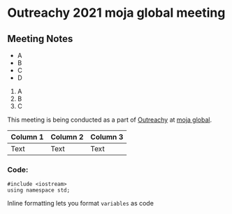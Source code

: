 # Outreachy 2021 moja global meeting

## Meeting Notes 

- A
- B
- C
- D

1. A
2. B
3. C 

This meeting is being conducted as a part of [Outreachy](outreachy.org) at [moja global](moja.global).



| Column 1 | Column 2 | Column 3 |
| -------- | -------- | -------- |
| Text     | Text     | Text     |

### Code: 

```shell=
#include <iostream>
using namespace std;
```

Inline formatting lets you format `variables` as code